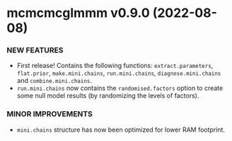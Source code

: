 mcmcmcglmmm v0.9.0 (2022-08-08)
=========================

### NEW FEATURES

  * First release! Contains the following functions: `extract.parameters`, `flat.prior`, `make.mini.chains`, `run.mini.chains`, `diagnose.mini.chains` and `combine.mini.chains`.
  * `run.mini.chains` now contains the `randomised.factors` option to create some null model results (by randomizing the levels of factors).

### MINOR IMPROVEMENTS

  * `mini.chains` structure has now been optimized for lower RAM footprint.
